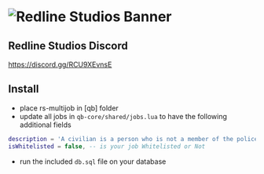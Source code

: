 # ![Redline Studios Banner](https://i.imgur.com/VFEXnGd.png)

## Redline Studios Discord

<https://discord.gg/RCU9XEvnsE>

## Install

- place rs-multijob in [qb] folder
- update all jobs in `qb-core/shared/jobs.lua` to have the following additional fields

```lua
description = 'A civilian is a person who is not a member of the police force, the military, or the fire department.', -- Job Description
isWhitelisted = false, -- is your job Whitelisted or Not
```

- run the included `db.sql` file on your database
